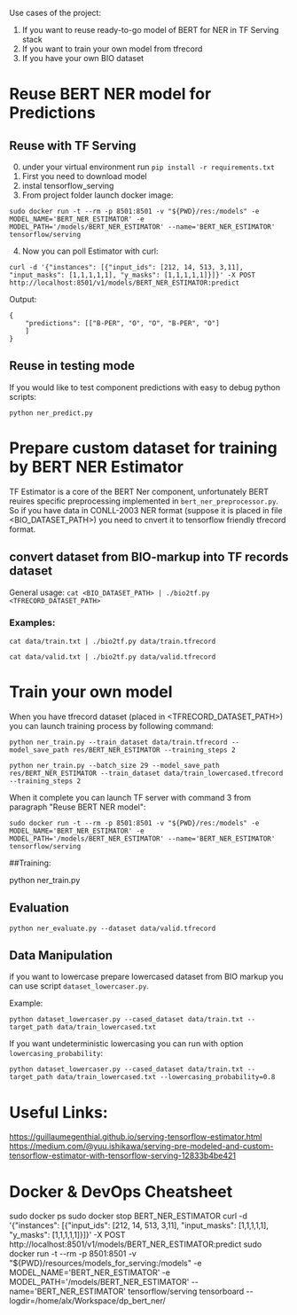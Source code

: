 Use cases of the project:
1. If you want to reuse ready-to-go model of BERT for NER in TF Serving stack
2. If you want to train your own model from tfrecord
3. If you have your own BIO dataset

# Reuse BERT NER model for Predictions
## Reuse with TF Serving
0. under your virtual environment run `pip install -r requirements.txt`
1. First you need to download model
2. instal tensorflow_serving
3. From project folder launch docker image: 

`sudo docker run -t --rm -p 8501:8501 -v "${PWD}/res:/models" -e MODEL_NAME='BERT_NER_ESTIMATOR' -e MODEL_PATH='/models/BERT_NER_ESTIMATOR' --name='BERT_NER_ESTIMATOR'  tensorflow/serving`

4. Now you can poll Estimator with curl:

`curl -d '{"instances": [{"input_ids": [212, 14, 513, 3,11], "input_masks": [1,1,1,1,1], "y_masks": [1,1,1,1,1]}]}' -X POST http://localhost:8501/v1/models/BERT_NER_ESTIMATOR:predict`

Output:
```
{
    "predictions": [["B-PER", "O", "O", "B-PER", "O"]
    ]
}
```

## Reuse in testing mode 
If you would like to test component predictions with easy to debug python scripts:

`python ner_predict.py`

# Prepare custom dataset for training by BERT NER Estimator

TF Estimator is a core of the BERT Ner component, unfortunately BERT reuires specific preprocessing implemented 
in `bert_ner_preprocessor.py`. So if you have data in CONLL-2003 NER format (suppose it is placed in 
file <BIO_DATASET_PATH>) you need to cnvert it to tensorflow friendly tfrecord format.  

## convert dataset from BIO-markup into TF records dataset

General usage:
`cat <BIO_DATASET_PATH> | ./bio2tf.py <TFRECORD_DATASET_PATH>`

### Examples:

`cat data/train.txt | ./bio2tf.py data/train.tfrecord`

`cat data/valid.txt | ./bio2tf.py data/valid.tfrecord`


# Train your own model
When you have tfrecord dataset (placed in <TFRECORD_DATASET_PATH>) you can launch training process 
by following command:

`python ner_train.py --train_dataset data/train.tfrecord --model_save_path res/BERT_NER_ESTIMATOR --training_steps 2`

`python ner_train.py --batch_size 29 --model_save_path res/BERT_NER_ESTIMATOR --train_dataset data/train_lowercased.tfrecord --training_steps 2`

When it complete you can launch TF server with command 3 from paragraph "Reuse BERT NER model":

`sudo docker run -t --rm -p 8501:8501 -v "${PWD}/res:/models" -e MODEL_NAME='BERT_NER_ESTIMATOR' -e MODEL_PATH='/models/BERT_NER_ESTIMATOR' --name='BERT_NER_ESTIMATOR'  tensorflow/serving`

##Training:

python ner_train.py

## Evaluation

`python ner_evaluate.py --dataset data/valid.tfrecord` 

## Data Manipulation
if you want to lowercase prepare lowercased dataset from BIO markup you can use script `dataset_lowercaser.py`.

Example:

`python dataset_lowercaser.py --cased_dataset data/train.txt --target_path data/train_lowercased.txt`

If you want undeterministic lowercasing you can run with option `lowercasing_probability`:

`python dataset_lowercaser.py --cased_dataset data/train.txt --target_path data/train_lowercased.txt --lowercasing_probability=0.8`


# Useful Links:
https://guillaumegenthial.github.io/serving-tensorflow-estimator.html
https://medium.com/@yuu.ishikawa/serving-pre-modeled-and-custom-tensorflow-estimator-with-tensorflow-serving-12833b4be421  

# Docker & DevOps Cheatsheet
 sudo docker ps
 sudo docker stop BERT_NER_ESTIMATOR
 curl -d '{"instances": [{"input_ids": [212, 14, 513, 3,11], "input_masks": [1,1,1,1,1], "y_masks": [1,1,1,1,1]}]}' -X POST http://localhost:8501/v1/models/BERT_NER_ESTIMATOR:predict
 sudo docker run -t --rm -p 8501:8501 -v "${PWD}/resources/models_for_serving:/models" -e MODEL_NAME='BERT_NER_ESTIMATOR' -e MODEL_PATH='/models/BERT_NER_ESTIMATOR' --name='BERT_NER_ESTIMATOR'  tensorflow/serving
 tensorboard --logdir=/home/alx/Workspace/dp_bert_ner/